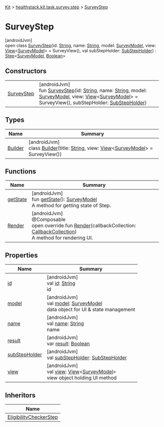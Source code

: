 
[Kit](../../../kit.html) > [healthstack.kit.task.survey.step](../index.html) > [SurveyStep](index.html)



# SurveyStep



[androidJvm]\
open class [SurveyStep](index.html)(id: [String](https://kotlinlang.org/api/latest/jvm/stdlib/kotlin/-string/index.html), name: [String](https://kotlinlang.org/api/latest/jvm/stdlib/kotlin/-string/index.html), model: [SurveyModel](../../healthstack.kit.task.survey.model/-survey-model/index.html), view: [View](../../healthstack.kit.task.base/-view/index.html)&lt;[SurveyModel](../../healthstack.kit.task.survey.model/-survey-model/index.html)&gt; = SurveyView(), val subStepHolder: [SubStepHolder](../../healthstack.kit.task.survey.question/-sub-step-holder/index.html)) : [Step](../../healthstack.kit.task.base/-step/index.html)&lt;[SurveyModel](../../healthstack.kit.task.survey.model/-survey-model/index.html), [Boolean](https://kotlinlang.org/api/latest/jvm/stdlib/kotlin/-boolean/index.html)&gt;



## Constructors


| | |
|---|---|
| [SurveyStep](-survey-step.html) | [androidJvm]<br>fun [SurveyStep](-survey-step.html)(id: [String](https://kotlinlang.org/api/latest/jvm/stdlib/kotlin/-string/index.html), name: [String](https://kotlinlang.org/api/latest/jvm/stdlib/kotlin/-string/index.html), model: [SurveyModel](../../healthstack.kit.task.survey.model/-survey-model/index.html), view: [View](../../healthstack.kit.task.base/-view/index.html)&lt;[SurveyModel](../../healthstack.kit.task.survey.model/-survey-model/index.html)&gt; = SurveyView(), subStepHolder: [SubStepHolder](../../healthstack.kit.task.survey.question/-sub-step-holder/index.html)) |


## Types


| Name | Summary |
|---|---|
| [Builder](-builder/index.html) | [androidJvm]<br>class [Builder](-builder/index.html)(title: [String](https://kotlinlang.org/api/latest/jvm/stdlib/kotlin/-string/index.html), view: [View](../../healthstack.kit.task.base/-view/index.html)&lt;[SurveyModel](../../healthstack.kit.task.survey.model/-survey-model/index.html)&gt; = SurveyView()) |


## Functions


| Name | Summary |
|---|---|
| [getState](../../healthstack.kit.task.base/-step/get-state.html) | [androidJvm]<br>fun [getState](../../healthstack.kit.task.base/-step/get-state.html)(): [SurveyModel](../../healthstack.kit.task.survey.model/-survey-model/index.html)<br>A method for getting state of Step. |
| [Render](-render.html) | [androidJvm]<br>@Composable<br>open override fun [Render](-render.html)(callbackCollection: [CallbackCollection](../../healthstack.kit.task.base/-callback-collection/index.html))<br>A method for rendering UI. |


## Properties


| Name | Summary |
|---|---|
| [id](../../healthstack.kit.task.base/-step/id.html) | [androidJvm]<br>val [id](../../healthstack.kit.task.base/-step/id.html): [String](https://kotlinlang.org/api/latest/jvm/stdlib/kotlin/-string/index.html)<br>id |
| [model](../../healthstack.kit.task.base/-step/model.html) | [androidJvm]<br>val [model](../../healthstack.kit.task.base/-step/model.html): [SurveyModel](../../healthstack.kit.task.survey.model/-survey-model/index.html)<br>data object for UI & state management |
| [name](../../healthstack.kit.task.base/-step/name.html) | [androidJvm]<br>val [name](../../healthstack.kit.task.base/-step/name.html): [String](https://kotlinlang.org/api/latest/jvm/stdlib/kotlin/-string/index.html)<br>name |
| [result](../../healthstack.kit.task.base/-step/result.html) | [androidJvm]<br>var [result](../../healthstack.kit.task.base/-step/result.html): [Boolean](https://kotlinlang.org/api/latest/jvm/stdlib/kotlin/-boolean/index.html) |
| [subStepHolder](sub-step-holder.html) | [androidJvm]<br>val [subStepHolder](sub-step-holder.html): [SubStepHolder](../../healthstack.kit.task.survey.question/-sub-step-holder/index.html) |
| [view](../../healthstack.kit.task.base/-step/view.html) | [androidJvm]<br>val [view](../../healthstack.kit.task.base/-step/view.html): [View](../../healthstack.kit.task.base/-view/index.html)&lt;[SurveyModel](../../healthstack.kit.task.survey.model/-survey-model/index.html)&gt;<br>view object holding UI method |


## Inheritors


| Name |
|---|
| [EligibilityCheckerStep](../../healthstack.kit.task.onboarding.step/-eligibility-checker-step/index.html) |

